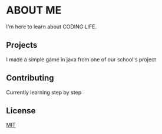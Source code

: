 # ABOUT ME

I'm here to learn about CODING LIFE.

## Projects

I made a simple game in java from one of our school's project

## Contributing

Currently learning step by step

## License

[MIT](https://choosealicense.com/licenses/mit/)
